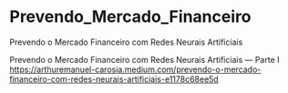 # Prevendo_Mercado_Financeiro
Prevendo o Mercado Financeiro com Redes Neurais Artificiais


Prevendo o Mercado Financeiro com Redes Neurais Artificiais — Parte I
https://arthuremanuel-carosia.medium.com/prevendo-o-mercado-financeiro-com-redes-neurais-artificiais-e1178c68ee5d




